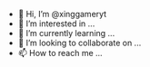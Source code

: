 - 👋 Hi, I’m @xinggameryt
- 👀 I’m interested in ...
- 🌱 I’m currently learning ...
- 💞️ I’m looking to collaborate on ...
- 📫 How to reach me ...

<!---
xinggameryt/xinggameryt is a ✨ special ✨ repository because its `README.md` (this file) appears on your GitHub profile.
You can click the Preview link to take a look at your changes.
--->
